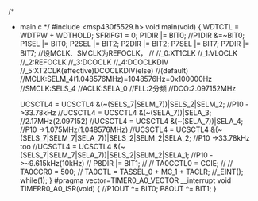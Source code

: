 /*
 * main.c
 */
#include <msp430f5529.h>
void main(void) {
	WDTCTL = WDTPW + WDTHOLD;
	SFRIFG1 = 0;
	P1DIR |= BIT0;
	//P1DIR &=~BIT0;
	P1SEL |= BIT0;
	P2SEL |= BIT2;
	P2DIR |= BIT2;
	P7SEL |= BIT7;
	P7DIR |= BIT7;
	//设MCLK、SMCLK为REFOCLK，
	//
	//_0:XT1CLK
	//_1:VLOCLK
	//_2:REFOCLK
	//_3:DCOCLK
	//_4:DCOCLKDIV
	//_5:XT2CLK(effective)DCOCLKDIV(else)
	//(default)
	//MCLK:SELM_4(1.048576MHz)=1048576Hz=0x100000Hz
	//SMCLK:SELS_4
	//ACLK:SELA_0
	//FLL:2分频
	//DCO:2.097152MHz
	
	UCSCTL4 = UCSCTL4 &(~(SELS_7|SELM_7))|SELS_2|SELM_2;
	//P10 ->33.78kHz
	//UCSCTL4 = UCSCTL4 &(~(SELA_7))|SELA_3;
	//2.17MHz(2.097152)
	//UCSCTL4 = UCSCTL4 &(~(SELA_7))|SELA_4;
	//P10 ->1.075MHz(1.048576MHz)
	//UCSCTL4 = UCSCTL4 &(~(SELS_7|SELM_7|SELA_7))|SELS_2|SELM_2|SELA_2;
	//P10 ->33.78kHz too
	//UCSCTL4 = UCSCTL4 &(~(SELS_7|SELM_7|SELA_7))|SELS_2|SELM_2|SELA_1;
	//P10 ->~9.615kHz(10kHz)
//	P8DIR |= BIT1;
//
//	TA0CCTL0 = CCIE;
//
//	TA0CCR0 = 500;
//	TA0CTL = TASSEL_0 + MC_1 + TACLR;
	//_EINT();
	while(1);
}
#pragma vector=TIMER0_A0_VECTOR
__interrupt void TIMERR0_A0_ISR(void)
{
	//P1OUT ^= BIT0;
	P8OUT ^= BIT1;
}


